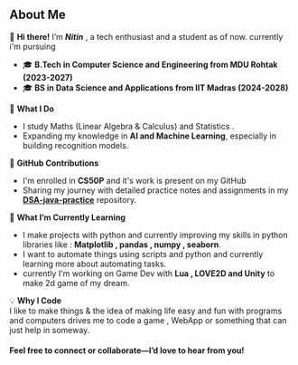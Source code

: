 ## **About Me**  
👋 **Hi there!** I’m **_Nitin_** , a tech enthusiast and a student as of now.
 currently i'm pursuing 
 - 🎓 **B.Tech in Computer Science and Engineering from MDU Rohtak  (2023-2027)**  
 - 🎓 **BS in Data Science and Applications from IIT Madras  (2024-2028)**  

🌟 **What I Do**  
- I study Maths (Linear Algebra & Calculus) and Statistics .
- Expanding my knowledge in **AI and Machine Learning**, especially in building recognition models.  

📂 **GitHub Contributions**  
- I'm enrolled in **CS50P** and it's work is present on my GitHub
- Sharing my journey with detailed practice notes and assignments in my [**DSA-java-practice**](https://github.com/nitinnkr99/DSA-java-practice) repository.

🌱 **What I’m Currently Learning**  
- I make projects with python and currently improving my skills in python libraries like : **Matplotlib , pandas , numpy , seaborn**.
- I want to automate things using scripts and python and currently learning more about automating tasks.  
- currently I'm working on Game Dev with **Lua , LOVE2D and Unity** to make 2d game of my dream.   

💡 **Why I Code**  
I like to make things & the idea of making life easy and fun with programs and computers drives me to code a game , WebApp or something that can just help in someway. 

#### Feel free to connect or collaborate—I’d love to hear from you!

